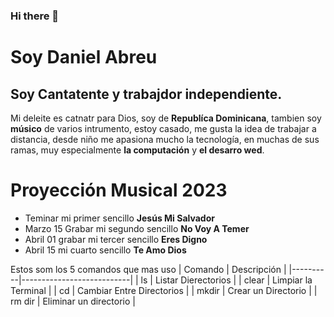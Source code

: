 ### Hi there 👋
# Soy Daniel Abreu
## Soy Cantatente y trabajdor independiente.
Mi deleite es catnatr para Dios, soy de **Republíca Dominicana**, tambien soy **músico** de varios intrumento, estoy casado, me gusta la idea de trabajar a distancia, desde niño me apasiona mucho la tecnología, en muchas de sus ramas, muy especialmente **la computación** y **el desarro wed**.

# Proyección Musical 2023

* Teminar mi primer sencillo **Jesús Mi Salvador** 
* Marzo 15 Grabar mi segundo sencillo **No Voy A Temer**
* Abril 01 grabar mi tercer sencillo **Eres Digno**
* Abril 15 mi cuarto sencillo **Te Amo Dios**

Estos som los 5 comandos que mas uso
| Comando  | Descripción               |
|----------|---------------------------|
| ls       | Listar Dierectorios       |
| clear    | Limpiar la Terminal       |
| cd       | Cambiar Entre Directorios |
| mkdir    | Crear un Directorio       |
| rm dir   | Eliminar un directorio    |

